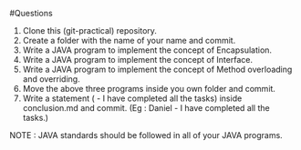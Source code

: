 #Questions

1. Clone this (git-practical) repository.
2. Create a folder with the name of your name and commit.
3. Write a JAVA program to implement the concept of Encapsulation.
4. Write a JAVA program to implement the concept of Interface.
5. Write a JAVA program to implement the concept of Method overloading and overriding.
6. Move the above three programs inside you own folder and commit.
7. Write a statement (<YOUR NAME> - I have completed all the tasks) inside conclusion.md and commit. (Eg : Daniel - I have completed all the tasks.)

NOTE : JAVA standards should be followed in all of your JAVA programs.
